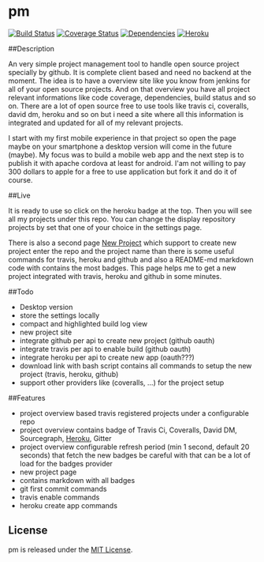 pm
==================
[![Build Status](https://travis-ci.org/pussinboots/pm.svg?branch=master)](https://travis-ci.org/pussinboots/pm)
[![Coverage Status](https://img.shields.io/coveralls/pussinboots/pm.svg)](https://coveralls.io/r/pussinboots/pm?branch=master)
[![Dependencies](https://david-dm.org/pussinboots/pm.png)](https://david-dm.org/pussinboots/pm)
[![Heroku](http://heroku-badge.heroku.com/?app=poman)](https://poman.herokuapp.com)

##Description

An very simple project management tool to handle open source project specially by github. It is complete client based and need no backend at the moment. The idea is to have a overview site like you know from jenkins for all of your open source projects. And on that overview you have all project relevant informations like code coverage, dependencies, build status and so on. There are a lot of open source free to use tools like travis ci, coveralls, david dm, heroku and so on but i need a site where all this information is integrated and updated for all of my relevant projects. 

I start with my first mobile experience in that project so open the page maybe on your smartphone a desktop version will come in the future (maybe). My focus was to build a mobile web app and the next step is to publish it with apache cordova at least for android. I'am not willing to pay 300 dollars to apple for a free to use application but fork it and do it of course.

##Live

It is ready to use so click on the heroku badge at the top. Then you will see all my projects under this repo. You can change the display repository projects by set that one of your choice in the settings page. 

There is also a second page [New Project](http://poman.herokuapp.com/new) which support to create new project enter the repo and the project name than there is some useful commands for travis, heroku and github and also a README-md markdown code with contains the most badges. This page helps me to get a new project integrated with travis, heroku and github in some minutes.

##Todo
* Desktop version
* store the settings locally 
* compact and highlighted build log view
* new project site
 * integrate github per api to create new project (github oauth)
 * integrate travis per api to enable build (github oauth)
 * integrate heroku per api to create new app (oauth???)
 * download link with bash script contains all commands to setup the new project (travis, heroku, github)
 * support other providers like (coveralls, ...) for the project setup

##Features
* project overview based travis registered projects under a configurable repo
* project overview contains badge of Travis Ci, Coveralls, David DM, Sourcegraph, [Heroku](https://github.com/pussinboots/heroku-badge), Gitter
* project overview configurable refresh period (min 1 second, default 20 seconds) that fetch the new badges be careful with that can be a lot of load for the badges provider
* new project page
 * contains markdown with all badges
 * git first commit commands
 * travis enable commands
 * heroku create app commands

License
--------------

pm is released under the [MIT License](http://opensource.org/licenses/MIT).
